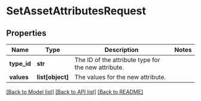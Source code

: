 # SetAssetAttributesRequest

## Properties
Name | Type | Description | Notes
------------ | ------------- | ------------- | -------------
**type_id** | **str** | The ID of the attribute type for the new attribute. | 
**values** | **list[object]** | The values for the new attribute. | 

[[Back to Model list]](../README.md#documentation-for-models) [[Back to API list]](../README.md#documentation-for-api-endpoints) [[Back to README]](../README.md)

